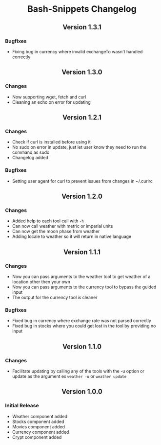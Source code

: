 <div align="center">

# Bash-Snippets Changelog

## Version 1.3.1

</div>

### Bugfixes
* Fixing bug in currency where invalid exchangeTo wasn't handled correctly


<div align="center">

## Version 1.3.0

</div>

### Changes
* Now supporting wget, fetch and curl
* Cleaning an echo on error for updating

<div align="center">

## Version 1.2.1

</div>

### Changes
* Check if curl is installed before using it
* No sudo on error in update, just let user know they need to run the command as sudo
* Changelog added
### Bugfixes
* Setting user agent for curl to prevent issues from changes in  ~/.curlrc

<div align="center">

## Version 1.2.0

</div>

### Changes
* Added help to each tool call with ```-h```
* Can now call weather with metric or imperial units
* Can now get the moon phase from weather
* Adding locale to weather so it will return in native language

<div align="center">

## Version 1.1.1

</div>

### Changes
* Now you can pass arguments to the weather tool to get weather of a location other then your own
* Now you can pass arguments to the currency tool to bypass the guided input
* The output for the currency tool is cleaner
### Bugfixes
* Fixed bug in currency where exchange rate was not parsed correctly
* Fixed bug in stocks where you could get lost in the tool by providing no input


<div align="center">

## Version 1.1.0

</div>

### Changes
* Facilitate updating by calling any of the tools with the -u option or update as the argument ex ```weather -u``` or ```weather update```

<div align="center">

## Version 1.0.0


</div>

### Initial Release
* Weather component added
* Stocks component added
* Movies component added
* Currency component added
* Crypt component added
